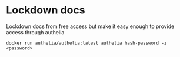# Lockdown docs

Lockdown docs from free access but make it easy enough to provide access through authelia

```
docker run authelia/authelia:latest authelia hash-password -z <password>
```